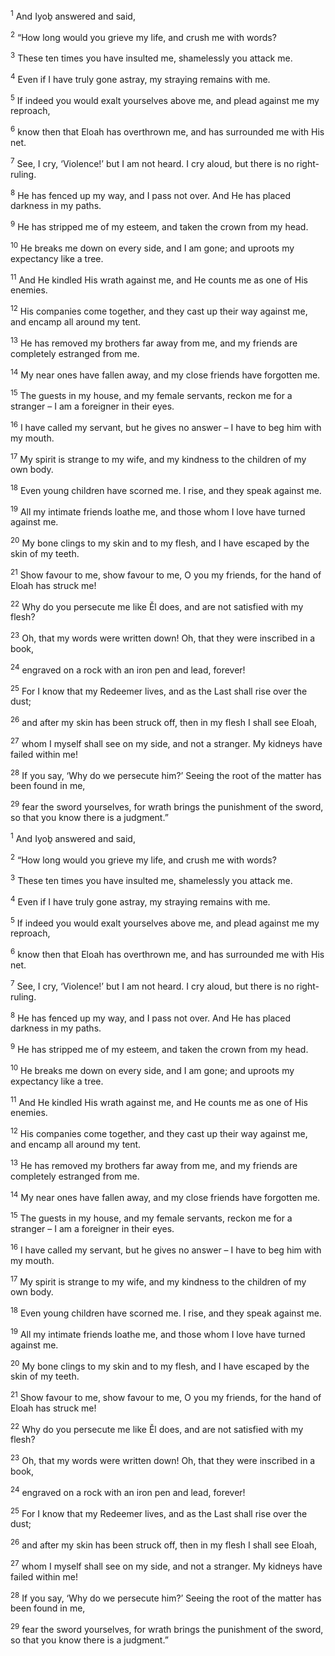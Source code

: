 <sup>1</sup> And Iyoḇ answered and said,

<sup>2</sup> “How long would you grieve my life, and crush me with words?

<sup>3</sup> These ten times you have insulted me, shamelessly you attack me.

<sup>4</sup> Even if I have truly gone astray, my straying remains with me.

<sup>5</sup> If indeed you would exalt yourselves above me, and plead against me my reproach,

<sup>6</sup> know then that Eloah has overthrown me, and has surrounded me with His net.

<sup>7</sup> See, I cry, ‘Violence!’ but I am not heard. I cry aloud, but there is no right-ruling.

<sup>8</sup> He has fenced up my way, and I pass not over. And He has placed darkness in my paths.

<sup>9</sup> He has stripped me of my esteem, and taken the crown from my head.

<sup>10</sup> He breaks me down on every side, and I am gone; and uproots my expectancy like a tree.

<sup>11</sup> And He kindled His wrath against me, and He counts me as one of His enemies.

<sup>12</sup> His companies come together, and they cast up their way against me, and encamp all around my tent.

<sup>13</sup> He has removed my brothers far away from me, and my friends are completely estranged from me.

<sup>14</sup> My near ones have fallen away, and my close friends have forgotten me.

<sup>15</sup> The guests in my house, and my female servants, reckon me for a stranger – I am a foreigner in their eyes.

<sup>16</sup> I have called my servant, but he gives no answer – I have to beg him with my mouth.

<sup>17</sup> My spirit is strange to my wife, and my kindness to the children of my own body.

<sup>18</sup> Even young children have scorned me. I rise, and they speak against me.

<sup>19</sup> All my intimate friends loathe me, and those whom I love have turned against me.

<sup>20</sup> My bone clings to my skin and to my flesh, and I have escaped by the skin of my teeth.

<sup>21</sup> Show favour to me, show favour to me, O you my friends, for the hand of Eloah has struck me!

<sup>22</sup> Why do you persecute me like Ĕl does, and are not satisfied with my flesh?

<sup>23</sup> Oh, that my words were written down! Oh, that they were inscribed in a book,

<sup>24</sup> engraved on a rock with an iron pen and lead, forever!

<sup>25</sup> For I know that my Redeemer lives, and as the Last shall rise over the dust;

<sup>26</sup> and after my skin has been struck off, then in my flesh I shall see Eloah,

<sup>27</sup> whom I myself shall see on my side, and not a stranger. My kidneys have failed within me!

<sup>28</sup> If you say, ‘Why do we persecute him?’ Seeing the root of the matter has been found in me,

<sup>29</sup> fear the sword yourselves, for wrath brings the punishment of the sword, so that you know there is a judgment.”

<sup>1</sup> And Iyoḇ answered and said,

<sup>2</sup> “How long would you grieve my life, and crush me with words?

<sup>3</sup> These ten times you have insulted me, shamelessly you attack me.

<sup>4</sup> Even if I have truly gone astray, my straying remains with me.

<sup>5</sup> If indeed you would exalt yourselves above me, and plead against me my reproach,

<sup>6</sup> know then that Eloah has overthrown me, and has surrounded me with His net.

<sup>7</sup> See, I cry, ‘Violence!’ but I am not heard. I cry aloud, but there is no right-ruling.

<sup>8</sup> He has fenced up my way, and I pass not over. And He has placed darkness in my paths.

<sup>9</sup> He has stripped me of my esteem, and taken the crown from my head.

<sup>10</sup> He breaks me down on every side, and I am gone; and uproots my expectancy like a tree.

<sup>11</sup> And He kindled His wrath against me, and He counts me as one of His enemies.

<sup>12</sup> His companies come together, and they cast up their way against me, and encamp all around my tent.

<sup>13</sup> He has removed my brothers far away from me, and my friends are completely estranged from me.

<sup>14</sup> My near ones have fallen away, and my close friends have forgotten me.

<sup>15</sup> The guests in my house, and my female servants, reckon me for a stranger – I am a foreigner in their eyes.

<sup>16</sup> I have called my servant, but he gives no answer – I have to beg him with my mouth.

<sup>17</sup> My spirit is strange to my wife, and my kindness to the children of my own body.

<sup>18</sup> Even young children have scorned me. I rise, and they speak against me.

<sup>19</sup> All my intimate friends loathe me, and those whom I love have turned against me.

<sup>20</sup> My bone clings to my skin and to my flesh, and I have escaped by the skin of my teeth.

<sup>21</sup> Show favour to me, show favour to me, O you my friends, for the hand of Eloah has struck me!

<sup>22</sup> Why do you persecute me like Ĕl does, and are not satisfied with my flesh?

<sup>23</sup> Oh, that my words were written down! Oh, that they were inscribed in a book,

<sup>24</sup> engraved on a rock with an iron pen and lead, forever!

<sup>25</sup> For I know that my Redeemer lives, and as the Last shall rise over the dust;

<sup>26</sup> and after my skin has been struck off, then in my flesh I shall see Eloah,

<sup>27</sup> whom I myself shall see on my side, and not a stranger. My kidneys have failed within me!

<sup>28</sup> If you say, ‘Why do we persecute him?’ Seeing the root of the matter has been found in me,

<sup>29</sup> fear the sword yourselves, for wrath brings the punishment of the sword, so that you know there is a judgment.”

